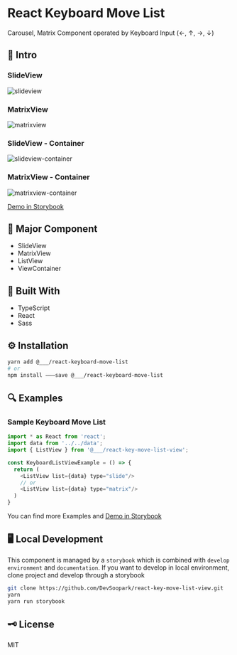 <h1> React Keyboard Move List</h1>
Carousel, Matrix Component operated by Keyboard Input (←, ↑, →, ↓)



## 💽 Intro

### SlideView

 ![slideview](https://github.com/DevSoopark/react-key-move-list-view/raw/master/SlideView-Demo.gif)

### MatrixView

 ![matrixview](https://github.com/DevSoopark/react-key-move-list-view/raw/master/MatrixView-Demo.gif)

### SlideView - Container
![slideview-container](https://github.com/DevSoopark/react-key-move-list-view/raw/master/SlideView-Container-Demo.gif)

### MatrixView - Container
![matrixview-container](https://github.com/DevSoopark/react-key-move-list-view/raw/master/MatrixView-Container-Demo.gif)


[Demo in Storybook](https://DevSoopark.github.io/react-key-move-list-view/)



## 🌟 Major Component


- SlideView
- MatrixView
- ListView
- ViewContainer



## 🔨 Built With


- TypeScript
- React
- Sass



## ⚙️ Installation


```sh
yarn add @___/react-keyboard-move-list
# or
npm install ———save @___/react-keyboard-move-list
```



## 🔍 Examples


### Sample Keyboard Move List

```javascript
import * as React from 'react';
import data from '../../data';
import { ListView } from '@___/react-key-move-list-view';

const KeyboardListViewExample = () => {
  return (
    <ListView list={data} type="slide"/>
    // or 
    <ListView list={data} type="matrix"/>
  )
}
```

You can find more Examples and [Demo in Storybook](https://DevSoopark.github.io/react-key-move-list-view/)



## 🖥 Local Development


This component is managed by a `storybook` which is combined with `develop environment` and `documentation`. If you want to develop in local environment, clone project and develop through a storybook

```sh
git clone https://github.com/DevSoopark/react-key-move-list-view.git
yarn
yarn run storybook
```



## 🗝 License


MIT